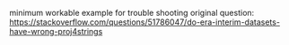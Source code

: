 minimum workable example for trouble shooting
original question: https://stackoverflow.com/questions/51786047/do-era-interim-datasets-have-wrong-proj4strings 
